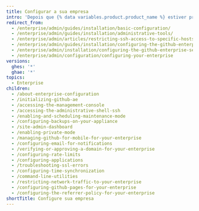```yaml
---
title: Configurar a sua empresa
intro: 'Depois que {% data variables.product.product_name %} estiver pronto e funcionando, você poderá configurar a sua empresa para atender às necessidades da sua organização.'
redirect_from:
  - /enterprise/admin/guides/installation/basic-configuration/
  - /enterprise/admin/guides/installation/administrative-tools/
  - /enterprise/admin/articles/restricting-ssh-access-to-specific-hosts/
  - /enterprise/admin/guides/installation/configuring-the-github-enterprise-appliance/
  - /enterprise/admin/installation/configuring-the-github-enterprise-server-appliance
  - /enterprise/admin/configuration/configuring-your-enterprise
versions:
  ghes: '*'
  ghae: '*'
topics:
  - Enterprise
children:
  - /about-enterprise-configuration
  - /initializing-github-ae
  - /accessing-the-management-console
  - /accessing-the-administrative-shell-ssh
  - /enabling-and-scheduling-maintenance-mode
  - /configuring-backups-on-your-appliance
  - /site-admin-dashboard
  - /enabling-private-mode
  - /managing-github-for-mobile-for-your-enterprise
  - /configuring-email-for-notifications
  - /verifying-or-approving-a-domain-for-your-enterprise
  - /configuring-rate-limits
  - /configuring-applications
  - /troubleshooting-ssl-errors
  - /configuring-time-synchronization
  - /command-line-utilities
  - /restricting-network-traffic-to-your-enterprise
  - /configuring-github-pages-for-your-enterprise
  - /configuring-the-referrer-policy-for-your-enterprise
shortTitle: Configure sua empresa
---
```


